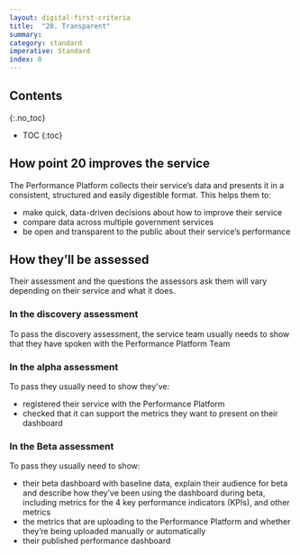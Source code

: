 ```yaml
---
layout: digital-first-criteria
title:  "20. Transparent"
summary:
category: standard
imperative: Standard
index: 0
---
```


## Contents
{:.no_toc}
* TOC
{:toc}
<!--TOC max3-->

## How point 20 improves the service

The Performance Platform collects their service’s data and presents it in a consistent, structured and easily digestible format. This helps them to:

* make quick, data-driven decisions about how to improve their service
* compare data across multiple government services
* be open and transparent to the public about their service’s performance

## How they’ll be assessed

Their assessment and the questions the assessors ask them will vary depending on their service and what it does.

### In the discovery assessment

To pass the discovery assessment, the service team usually needs to show that they have spoken with the Performance Platform Team

### In the alpha assessment

To pass they usually need to show they’ve:

* registered their service with the Performance Platform
* checked that it can support the metrics they want to present on their dashboard

### In the Beta assessment

To pass they usually need to show:

* their beta dashboard with baseline data, explain their audience for beta and describe how they’ve been using the dashboard during beta, including metrics for the 4 key performance indicators (KPIs), and other metrics
* the metrics that are uploading to the Performance Platform and whether they’re being uploaded manually or automatically
* their published performance dashboard
